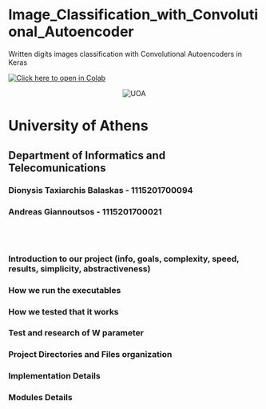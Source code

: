# Image_Classification_with_Convolutional_Autoencoder
Written digits images classification with Convolutional Autoencoders in Keras

  [![Click here to open in Colab](https://colab.research.google.com/assets/colab-badge.svg)](https://colab.research.google.com/github/Niranjankumar-c/DeepLearning-PadhAI/blob/master/DeepLearning_Materials/2_OverFitting_Regularization_NeuralNetworks/OverfittingAndRegularisation.ipynb)
  
  
<p style="text-align: center;">
    <img src="./doc/images/di_uoa.png" alt="UOA">
    <h1>University of Athens</h1>
    <h2>Department of Informatics and Telecomunications</h2>
</p>

<h3>Dionysis Taxiarchis Balaskas - 1115201700094</h3>
<h3>Andreas Giannoutsos - 1115201700021</h3>
<br><br>


<h3>Introduction to our project (info, goals, complexity, speed, results, simplicity, abstractiveness)</h3>
<h4>
</h4>

<h3>How we run the executables</h3>
<h4>
</h4>

<h3>How we tested that it works</h3>
<h4>
</h4>

<h3>Test and research of W parameter</h3>
<h4>
</h4>
 

<h3>Project Directories and Files organization</h3>
<h4>
</h4>

<h3>Implementation Details</h3>
<h4>
</h4>

<h3>Modules Details</h3>
<h4>
</h4>
  


